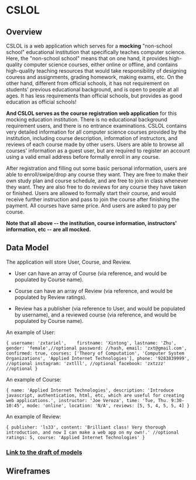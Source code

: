 # CSLOL

## Overview
CSLOL is a web application which serves for a **mocking** "non-school school" educational institution that specifically teaches computer science. Here, the "non-school school" means that on one hand, it provides high-quality computer science courses, either online or offline, and contains high-quality teaching resources that would take responsibility of designing couress and assignments, grading homework, making exams, etc. On the other hand, different from official schools, it has not requirement on students' previous educational background, and is open to people at all ages. It has less requirements than official schools, but provides as good education as official schools!

**And CSLOL serves as the course registration web application** for this mocking education institution. There is no educational background requirement users, and there is no entrance examinations. CSLOL contains very detailed information for all computer science courses provided by the institution, including course description, information of instructors, and reviews of each course made by other users. Users are able to browse all courses' information as a guest user, but are required to register an account using a valid email address before formally enroll in any course. 

After registration and filling out some basic personal information, users are able to enroll/swipe/drop any course they want. They are free to make their own study plan and course schedule, and are free to join in class whenever they want. They are also free to do reviews for any course they have taken or finished. Users are allowed to formally start their course, and would receive further instruction and pass to join the course after finishing the payment. All courses have same price. And users are asked to pay per course. 

**Note that all above -- the institution, course information, instructors' information, etc -- are all mocked.**

## Data Model
The application will store User, Course, and Review.

* User can have an array of Course (via reference, and would be populated by Course name).

* Course can have an array of Review (via reference, and would be populated by Review ratings).

* Review has a publisher (via reference to User, and would be populated by username), and a reviewed course (via reference, and would be populated by Course name).

An example of User:

`
{
    username: 'zxtariel',   
    firstname: 'Xintong',
    lastname: 'Zhu',
    gender: 'female',//optional
    password: //hash,
    email: 'zxt@gmail.com',
    confirmed: true,
    courses: ['Theory of Computation', 'Computer System Organizations', 'Applied Internet Technologies'],
    phone: '9283839999', //optional
    instagram: 'zxtlll', //optional
    facebook: 'zxtzzz' //optional
}
`

An example of Course:

`
{
    name: 'Applied Internet Technologies',
    description: 'Introduce javascript, authentication, html, etc, which are useful for creating web applications.',
    instructor: 'Joe Veroza',
    time: 'Tue, Thu. 9:30-10:45',
    mode: 'online',
    location: 'N/A',
    reviews: [5, 5, 4, 5, 5, 4]
}
`

An example of Review:

`
{
    publisher: 'ls33',
    content: 'Brilliant class! Very thorough introduction, and now I can make a web app on my own!.' //optional
    ratings: 5,
    course: 'Applied Internet Technologies'
}
`

### [Link to the draft of models](https://github.com/nyu-csci-ua-0480-034-spring-2021/zxtariel0512-final-project/tree/master/backend/models)

## Wireframes


